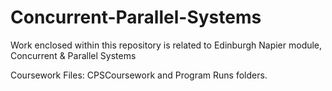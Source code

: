 # Concurrent-Parallel-Systems
Work enclosed within this repository is related to Edinburgh Napier module, Concurrent &amp; Parallel Systems

Coursework Files: CPSCoursework and Program Runs folders.

